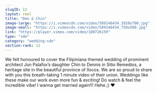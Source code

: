 ```yaml
---
slugID: 12 
layout: reel
title: "Den & Chin"
image-large: "https://i.vimeocdn.com/video/589146434_1920x700.jpg"
image-small: "https://i.vimeocdn.com/video/589146434_750x500.jpg"
link: "https://player.vimeo.com/video/180726159"
type: "sde"
category: "wedding-sde"
section-rank: 12
---
```

We felt honoured to cover the Filipiniana themed wedding of prominent architect Jun Palafox’s daughter Chin to Dennis in Sitio Remedios, a heritage site in the beautiful province of Ilocos.
We are so proud to share with you this breath-taking 1 minute video of their union. Weddings like these make our work even more fun & exciting!
Do watch & feel the incredible vibe!
I wanna get married again!!! Hehe.;) ❤